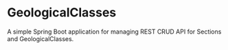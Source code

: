 # GeologicalClasses
A simple Spring Boot application for managing REST CRUD API for Sections and GeologicalClasses.
